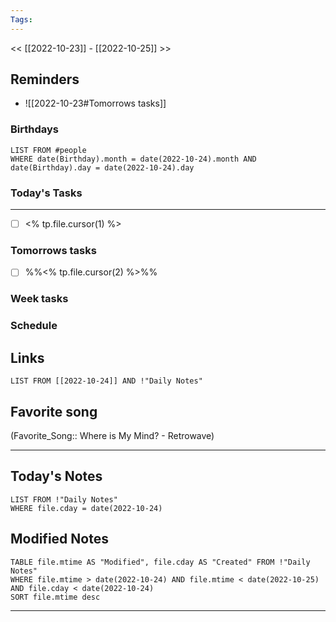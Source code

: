 ```yaml
---
Tags:
---
```

<< [[2022-10-23]] - [[2022-10-25]] >>
## Reminders
- ![[2022-10-23#Tomorrows tasks]]
### Birthdays
```dataview
LIST FROM #people 
WHERE date(Birthday).month = date(2022-10-24).month AND date(Birthday).day = date(2022-10-24).day

```
### Today's Tasks
---
- [ ] <% tp.file.cursor(1) %>



### Tomorrows tasks
- [ ] %%<% tp.file.cursor(2) %>%%
### Week tasks
### Schedule

## Links
```dataview
LIST FROM [[2022-10-24]] AND !"Daily Notes"
```
## Favorite song
(Favorite_Song:: Where is My Mind? - Retrowave)
___
## Today's Notes
```dataview
LIST FROM !"Daily Notes"
WHERE file.cday = date(2022-10-24)
```
## Modified Notes
```dataview
TABLE file.mtime AS "Modified", file.cday AS "Created" FROM !"Daily Notes" 
WHERE file.mtime > date(2022-10-24) AND file.mtime < date(2022-10-25) AND file.cday < date(2022-10-24)
SORT file.mtime desc
```
___
